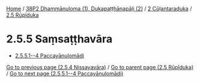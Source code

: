 
[Home](/) / [38P2 Dhammānuloma (1), Dukapaṭṭhānapāḷi (2)](../...md) / [2 Cūḷantaraduka](...md) / [2.5 Rūpīduka](../38P2/2/2.5.md)

# 2.5.5 Saṃsaṭṭhavāra

* [2.5.5.1--4 Paccayānulomādi](2.5.5/2.5.5.1--4.md)

[Go to previous page (2.5.4 Nissayavāra)](2.5.4.md) / [Go to parent page (2.5 Rūpīduka)](../38P2/2/2.5.md) / [Go to next page (2.5.5.1--4 Paccayānulomādi)](2.5.5/2.5.5.1--4.md)


